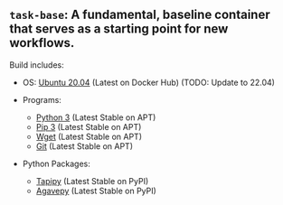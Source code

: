 ## `task-base`: A fundamental, baseline container that serves as a starting point for new workflows.

Build includes:
* OS: [Ubuntu 20.04](https://hub.docker.com/_/ubuntu) (Latest on Docker Hub) (TODO: Update to 22.04)
* Programs: 
    * [Python 3](https://packages.ubuntu.com/jammy/python3) (Latest Stable on APT)
    * [Pip 3](https://packages.ubuntu.com/jammy/python3-pip) (Latest Stable on APT)
    * [Wget](https://packages.ubuntu.com/jammy/wget) (Latest Stable on APT)
    * [Git](https://packages.ubuntu.com/jammy/git) (Latest Stable on APT)

* Python Packages:
    * [Tapipy](https://pypi.org/project/tapipy/) (Latest Stable on PyPI)
    * [Agavepy](https://pypi.org/project/agavepy/) (Latest Stable on PyPI)

